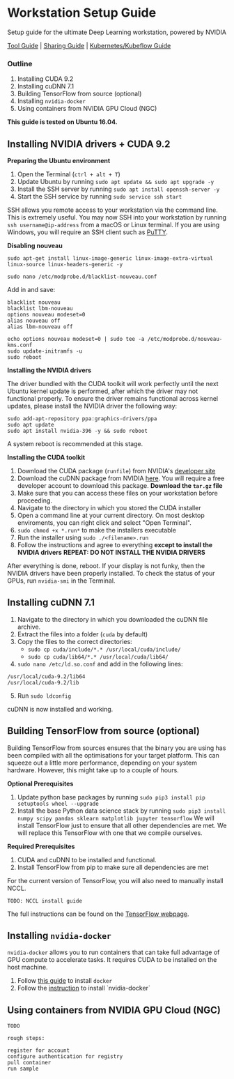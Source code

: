 # Workstation Setup Guide
Setup guide for the ultimate Deep Learning workstation, powered by NVIDIA

[Tool Guide](nvidia-tools.md) | [Sharing Guide](sharing.md) | [Kubernetes/Kubeflow Guide](kubeflow-setup.md)

### Outline
1. Installing CUDA 9.2
2. Installing cuDNN 7.1
3. Building TensorFlow from source (optional)
4. Installing `nvidia-docker`
5. Using containers from NVIDIA GPU Cloud (NGC)

**This guide is tested on Ubuntu 16.04.**

## Installing NVIDIA drivers + CUDA 9.2

**Preparing the Ubuntu environment**

1. Open the Terminal (`ctrl + alt + T`)
2. Update Ubuntu by running `sudo apt update && sudo apt upgrade -y`
3. Install the SSH server by running `sudo apt install openssh-server -y`
4. Start the SSH service by running `sudo service ssh start`

SSH allows you remote access to your workstation via the command line. This is extremely useful. You may now SSH into your workstation by running `ssh username@ip-address` from a macOS or Linux terminal. If you are using Windows, you will require an SSH client such as [PuTTY](https://www.putty.org/).

**Disabling nouveau**

```
sudo apt-get install linux-image-generic linux-image-extra-virtual linux-source linux-headers-generic -y
```

`sudo nano /etc/modprobe.d/blacklist-nouveau.conf`

Add in and save:

```
blacklist nouveau
blacklist lbm-nouveau
options nouveau modeset=0
alias nouveau off
alias lbm-nouveau off
```

```
echo options nouveau modeset=0 | sudo tee -a /etc/modprobe.d/nouveau-kms.conf
sudo update-initramfs -u
sudo reboot
```

**Installing the NVIDIA drivers**

The driver bundled with the CUDA toolkit will work perfectly until the next Ubuntu kernel update is performed, after which the driver may not functional properly. To ensure the driver remains functional across kernel updates, please install the NVIDIA driver the following way:

```
sudo add-apt-repository ppa:graphics-drivers/ppa
sudo apt update
sudo apt install nvidia-396 -y && sudo reboot
```

A system reboot is recommended at this stage.

**Installing the CUDA toolkit**
1. Download the CUDA package (`runfile`) from NVIDIA's [developer site](https://developer.nvidia.com/cuda-downloads?target_os=Linux)
2. Download the cuDNN package from NVIDIA [here](https://developer.nvidia.com/cudnn). You will require a free developer account to download this package.
   **Download the `tar.gz` file**
3. Make sure that you can access these files on your workstation before proceeding.
4. Navigate to the directory in which you stored the CUDA installer
5. Open a command line at your current directory. On most desktop enviroments, you can right click and select "Open Terminal". 
5. `sudo chmod +x *.run*` to make the installers executable
6. Run the installer using `sudo ./<filename>.run`
7. Follow the instructions and agree to everything **except to install the NVIDIA drivers**
   **REPEAT: DO NOT INSTALL THE NVIDIA DRIVERS**

After everything is done, reboot. If your display is not funky, then the NVIDIA drivers have been properly installed. To check the status of your GPUs, run `nvidia-smi` in the Terminal.

## Installing cuDNN 7.1

1. Navigate to the directory in which you downloaded the cuDNN file archive.
2. Extract the files into a folder (`cuda` by default)
3. Copy the files to the correct directories:
	- `sudo cp cuda/include/*.* /usr/local/cuda/include/`
	- `sudo cp cuda/lib64/*.* /usr/local/cuda/lib64/`
4. `sudo nano /etc/ld.so.conf` and add in the following lines:

```
/usr/local/cuda-9.2/lib64
/usr/local/cuda-9.2/lib
```

5. Run `sudo ldconfig`

cuDNN is now installed and working.

## Building TensorFlow from source (optional)

Building TensorFlow from sources ensures that the binary you are using has been compiled with all the optimisations for your target platform. This can squeeze out a little more performance, depending on your system hardware. However, this might take up to a couple of hours. 

**Optional Prerequisites**

1. Update python base packages by running `sudo pip3 install pip setuptools wheel --upgrade`
2. Install the base Python data science stack by running `sudo pip3 install numpy scipy pandas sklearn matplotlib jupyter tensorflow`
   We will install TensorFlow just to ensure that all other dependencies are met. We will replace this TensorFlow with one that we compile ourselves.

**Required Prerequisites**

1. CUDA and cuDNN to be installed and functional.
2. Install TensorFlow from pip to make sure all dependencies are met

For the current version of TensorFlow, you will also need to manually install NCCL.

`TODO: NCCL install guide`

The full instructions can be found on the [TensorFlow webpage](https://www.tensorflow.org/install/install_sources).

## Installing `nvidia-docker`

`nvidia-docker` allows you to run containers that can take full advantage of GPU compute to accelerate tasks. It requires CUDA to be installed on the host machine.

1. Follow [this guide](https://www.digitalocean.com/community/tutorials/how-to-install-and-use-docker-on-ubuntu-16-04) to install `docker`
2. Follow the [instruction](https://github.com/nvidia/nvidia-docker/wiki/Installation-(version-2.0)) to install `nvidia-docker`

## Using containers from NVIDIA GPU Cloud (NGC)

```
TODO

rough steps:

register for account
configure authentication for registry
pull container
run sample
```
